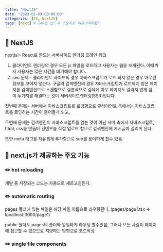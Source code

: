 ```yaml
---
title: "NextJS"
date: "2023-01-09 00:00:00"
categories: [FE, NextJS]
tags: [next] # TAG는 반드시 소문자로 이루어져야함!
---
```


## 📌 NextJS

nextjs는 React로 만드는 서버사이드 렌더링 프레인 워크

1. 클라이언트 렌더링의 경우 모든 js 파일을 로드하고 사용자는 웹을 보게된다. 이때까지 사용자는 많은 시간을 대기해야 합니다.
2. seo 문제 - 클라이언트 사이드의 경우 자바스크립트가 로드 되지 않은 경우 아무런 정보를 보이지 않는다. 구글의 검색엔진의 경우 자바스크립트가 로드되지 않은 페이지를 검색엔진으로 스캔함으로 결론적으로 검색에 아무 페이지도 걸리지 않게 됨.
   이 두가지를 해결하는 것이 서버사이드렌더링(SSR)입니다.

첫번째 문제는 서버에서 자바스크립트를 로딩함으로 클라이언트 측에서는 자바스크립트를 로딩하는 시간이 줄어들게 되고,

두번째 문제는 검색엔진이 자바스크립트를 읽는 것이 아닌 서버 측에서 자바스크립트, html, css를 만들어 컨텐츠를 직접 업로드 함으로 검색엔진에 게시글이 걸리게 된다.

또한 meta 태그를 자유롭게 추가함으로 seo를 용이하게 할수 있음.

## 📌 next.js가 제공하는 주요 기능

### ✏️ hot reloading

개발 중 저장되는 코드는 자동으로 새로고침된다.

### ✏️ automatic routing

pages 폴더에 있는 파일은 해당 파일 이름으로 라우팅된다. (pages/page1.tsx -> localhost:3000/page1)

public 폴더도 pages의 폴더와 동일하게 라우팅 할수있음, 그러나 모든 사람이 페이지에 접근할 수 있으므로 지양하는 방향으로 코드작성

### ✏️ single file components
